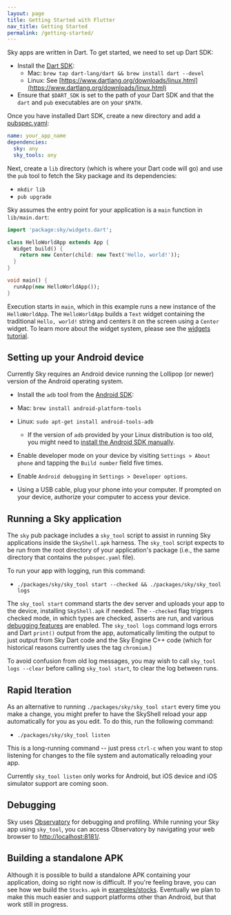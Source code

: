 ```yaml
---
layout: page
title: Getting Started with Flutter
nav_title: Getting Started
permalink: /getting-started/
---
```

Sky apps are written in Dart. To get started, we need to set up Dart SDK:

 - Install the [Dart SDK](https://www.dartlang.org/downloads/):
   - Mac: `brew tap dart-lang/dart && brew install dart --devel`
   - Linux: See [https://www.dartlang.org/downloads/linux.html](https://www.dartlang.org/downloads/linux.html)
 - Ensure that `$DART_SDK` is set to the path of your Dart SDK and that the
   `dart` and `pub` executables are on your `$PATH`.

Once you have installed Dart SDK, create a new directory and add a
[pubspec.yaml](https://www.dartlang.org/tools/pub/pubspec.html):

```yaml
name: your_app_name
dependencies:
  sky: any
  sky_tools: any
```

Next, create a `lib` directory (which is where your Dart code will go) and use
the `pub` tool to fetch the Sky package and its dependencies:

 - `mkdir lib`
 - `pub upgrade`

Sky assumes the entry point for your application is a `main` function in
`lib/main.dart`:

```dart
import 'package:sky/widgets.dart';

class HelloWorldApp extends App {
  Widget build() {
    return new Center(child: new Text('Hello, world!'));
  }
}

void main() {
  runApp(new HelloWorldApp());
}
```

Execution starts in `main`, which in this example runs a new instance of the
`HelloWorldApp`. The `HelloWorldApp` builds a `Text` widget containing the
traditional `Hello, world!` string and centers it on the screen using a `Center`
widget. To learn more about the widget system, please see the [widgets tutorial](https://github.com/domokit/sky_engine/blob/master/sky/packages/sky/lib/src/widgets/README.md).

Setting up your Android device
-------------------------

Currently Sky requires an Android device running the Lollipop (or newer) version
of the Android operating system.

 - Install the `adb` tool from the [Android SDK](https://developer.android.com/sdk/installing/index.html?pkg=tools):
  - Mac: `brew install android-platform-tools`
  - Linux: `sudo apt-get install android-tools-adb`
    - If the version of `adb` provided by your Linux distribution is too old,
      you might need to [install the Android SDK manually](https://developer.android.com/sdk/installing/index.html?pkg=tools]).

 - Enable developer mode on your device by visiting `Settings > About phone` and
   tapping the `Build number` field five times.

 - Enable `Android debugging` in `Settings > Developer options`.

 - Using a USB cable, plug your phone into your computer. If prompted on your
   device, authorize your computer to access your device.

Running a Sky application
-------------------------

The `sky` pub package includes a `sky_tool` script to assist in running Sky
applications inside the `SkyShell.apk` harness.  The `sky_tool` script expects
to be run from the root directory of your application's package (i.e., the same
directory that contains the `pubspec.yaml` file).

To run your app with logging, run this command:

 - `./packages/sky/sky_tool start --checked && ./packages/sky/sky_tool logs`

The `sky_tool start` command starts the dev server and uploads your app to the
device, installing `SkyShell.apk` if needed. The `--checked` flag triggers
checked mode, in which types are checked, asserts are run, and various
[debugging features](https://github.com/domokit/sky_engine/blob/master/sky/packages/sky/lib/base/debug.dart)
are enabled. The `sky_tool logs` command logs errors and Dart `print()` output
from the app, automatically limiting the output to just output from Sky Dart
code and the Sky Engine C++ code (which for historical reasons currently uses
the tag `chromium`.)

To avoid confusion from old log messages, you may wish to call
`sky_tool logs --clear` before calling `sky_tool start`, to clear the log
between runs.

Rapid Iteration
---------------

As an alternative to running `./packages/sky/sky_tool start` every time you make
a change, you might prefer to have the SkyShell reload your app automatically
for you as you edit.  To do this, run the following command:

 - `./packages/sky/sky_tool listen`

This is a long-running command -- just press `ctrl-c` when you want to stop
listening for changes to the file system and automatically reloading your app.

Currently `sky_tool listen` only works for Android, but iOS device and iOS
simulator support are coming soon.

Debugging
---------

Sky uses [Observatory](https://www.dartlang.org/tools/observatory/) for
debugging and profiling. While running your Sky app using `sky_tool`, you can
access Observatory by navigating your web browser to [http://localhost:8181/](http://localhost:8181/).

Building a standalone APK
-------------------------

Although it is possible to build a standalone APK containing your application,
doing so right now is difficult. If you're feeling brave, you can see how we
build the `Stocks.apk` in
[examples/stocks](https://github.com/domokit/sky_engine/tree/master/examples/stocks).
Eventually we plan to make this much easier and support platforms other than
Android, but that work still in progress.

